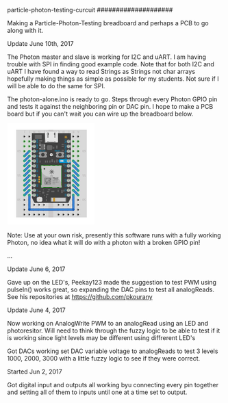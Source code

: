 particle-photon-testing-curcuit
####################



Making a Particle-Photon-Testing breadboard and perhaps a PCB to go along with it.



Update June 10th, 2017

The Photon master and slave is working for I2C and uART. I am having trouble with SPI in finding good example code. Note that for both I2C and uART I have found a way to read Strings as Strings not char arrays hopefully making things as simple as possible for my students. Not sure if I will be able to do the same for SPI.

The photon-alone.ino is ready to go. Steps through every Photon GPIO pin and tests it against the neighboring pin or DAC pin. I hope to make a PCB board but if you can't wait you can wire up the breadboard below.

![](photon-alone.png)

Note: Use at your own risk, presently this software runs with a fully working Photon, no idea what it will do with a photon with a broken GPIO pin!


...


Update June 6, 2017

Gave up on the LED's, Peekay123 made the suggestion to test PWM using pulseIn() works great, so expanding the DAC pins to test all analogReads. See his repositories at https://github.com/pkourany


Update June 4, 2017

Now working on AnalogWrite PWM to an analogRead using an LED and photoresitor. Will need to think through the fuzzy logic to be able to test if it is working since light levels may be different using diffrerent LED's


Got DACs working set DAC variable voltage to analogReads to test 3 levels 1000, 2000, 3000 with a little fuzzy logic to see if they were correct.



Started Jun 2, 2017

Got digital input and outputs all working byu connecting every pin together and setting all of them to inputs until one at a time set to output.
